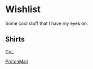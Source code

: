 # Wishlist

Some cool stuff that I have my eyes on.

## Shirts

[GoL](https://gamingonlinux.myspreadshop.co.uk/gol+logo-A618a676f289e67627e1a923e?productType=812&sellable=4wa5lGeqaYFga5wQvE08-812-7&appearance=39)

[ProtonMail](https://shop.protonmail.com/products/encrypted-man-t-shirt-by-protonmail)